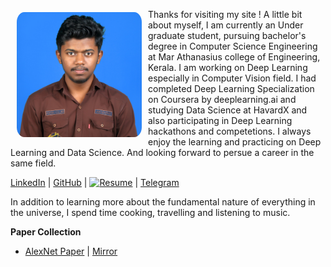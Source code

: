 <img align="left" width="200" src="/assets/profile_pic.jpg" style="border-radius: 10%; padding: 5px 10px;" /> Thanks for visiting my site ! A little bit about myself, I am currently an Under graduate student, pursuing bachelor's degree in Computer Science Engineering at Mar Athanasius college of Engineering, Kerala. I am working on Deep Learning especially in Computer Vision field. I had completed Deep Learning Specialization on Coursera by deeplearning.ai and studying Data Science at HavardX and also participating in Deep Learning hackathons and competetions. I always enjoy the learning and practicing on Deep Learning and Data Science. And looking forward to persue a career in the same field.   

[LinkedIn](https://www.linkedin.com/in/121yaseen/) | [GitHub](https://github.com/121yaseen) | [![Resume](https://img.shields.io/badge/resume-Download-green?style=for-the-badge)](./assets/Muhammed-Yaseen-resume.pdf) | [Telegram](https://t.me/thenullbyte)


In addition to learning more about the fundamental nature of everything in the universe, I spend time cooking, travelling and listening to music.

**Paper Collection**

* [AlexNet Paper](http://www.cs.toronto.edu/~hinton/absps/imagenet.pdf) | [Mirror](alexnet.pdf)

